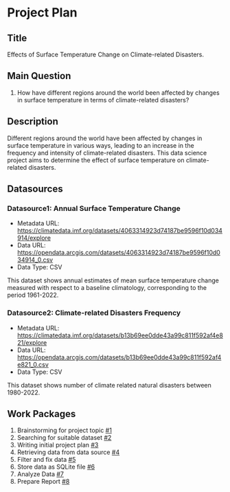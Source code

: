 # Project Plan

## Title
<!-- Give your project a short title. -->
Effects of Surface Temperature Change on Climate-related Disasters.

## Main Question

<!-- Think about one main question you want to answer based on the data. -->
1. How have different regions around the world been affected by changes in surface temperature in terms of climate-related disasters?

## Description

<!-- Describe your data science project in max. 200 words. Consider writing about why and how you attempt it. -->
Different regions around the world have been affected by changes in surface temperature in various ways, leading to an increase in the frequency and intensity of climate-related disasters. This data science project aims to determine the effect of surface temperature on climate-related disasters.

## Datasources

<!-- Describe each datasources you plan to use in a section. Use the prefic "DatasourceX" where X is the id of the datasource. -->

### Datasource1: Annual Surface Temperature Change
* Metadata URL: https://climatedata.imf.org/datasets/4063314923d74187be9596f10d034914/explore
* Data URL: https://opendata.arcgis.com/datasets/4063314923d74187be9596f10d034914_0.csv
* Data Type: CSV

This dataset shows annual estimates of mean surface temperature change measured with respect to a baseline climatology, corresponding to the period 1961-2022.

### Datasource2: Climate-related Disasters Frequency
* Metadata URL: https://climatedata.imf.org/datasets/b13b69ee0dde43a99c811f592af4e821/explore
* Data URL: https://opendata.arcgis.com/datasets/b13b69ee0dde43a99c811f592af4e821_0.csv
* Data Type: CSV

This dataset shows number of climate related natural disasters between 1980-2022.
## Work Packages

<!-- List of work packages ordered sequentially, each pointing to an issue with more details. -->

1. Brainstorming for project topic [#1][i1]
2. Searching for suitable dataset [#2][i2]
3. Writing initial project plan [#3][i3]
4. Retrieving data from data source [#4][i4]
5. Filter and fix data [#5][i5]
6. Store data as SQLite file [#6][i6]
7. Analyze Data [#7][i7]
8. Prepare Report [#8][i8]

[i1]: https://github.com/tanvirtanjum/MADE-SS-24/issues/1
[i2]: https://github.com/tanvirtanjum/MADE-SS-24/issues/2
[i3]: https://github.com/tanvirtanjum/MADE-SS-24/issues/3
[i4]: https://github.com/tanvirtanjum/MADE-SS-24/issues/4
[i5]: https://github.com/tanvirtanjum/MADE-SS-24/issues/5
[i6]: https://github.com/tanvirtanjum/MADE-SS-24/issues/6
[i7]: https://github.com/tanvirtanjum/MADE-SS-24/issues/7
[i8]: https://github.com/tanvirtanjum/MADE-SS-24/issues/8